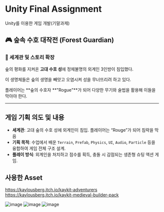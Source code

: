 # Unity Final Assignment
Unity를 이용한 게임 개발(기말과제)

## 🎮 숲속 수호 대작전 (Forest Guardian)
### 📖 세계관 및 스토리 확장

숲의 평화를 지켜온 **고대 수호 성**에 정체불명의 외계인 3인방이 침입했다.

이 생명체들은 숲의 생명을 빼앗고 오염시켜 성을 무너뜨리려 하고 있다.

플레이어는 **숲의 수호자 **"Rogue"**가 되어 다양한 무기와 술법을 활용해 이들을 막아야 한다.

---

## 게임 기획 의도 및 내용

- **세계관**: 고대 숲의 수호 성에 외계인이 침입. 플레이어는 “Rouge”가 되어 침략을 막음
- **기획 목적**: 수업에서 배운 `Terrain`, `Prefab`, `Physics`, `UI`, `Audio`, `Particle` 등을 융합하여 게임 전체 구조 설계.
- **플레이 방식**: 외계인을 처치하고 점수를 획득, 충돌 시 감점되는 생존형 슈팅 액션 게임.

## 사용한 Asset
https://kaylousberg.itch.io/kaykit-adventurers 
https://kaylousberg.itch.io/kaykit-medieval-builder-pack
  
![image](https://github.com/user-attachments/assets/ffec8f1e-2f6a-4845-bb1c-2e282d2b2f8f)
![image](https://github.com/user-attachments/assets/283a4a2e-719f-4e35-a0ee-2bfc6a104699)
![image](https://github.com/user-attachments/assets/f9cfd042-4c86-4958-881c-fe428adbdfd2)

